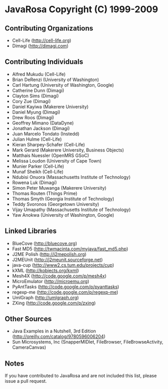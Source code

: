 # JavaRosa Copyright (C) 1999-2009

## Contributing Organizations
* Cell-Life (http://cell-life.org)
* Dimagi (http://dimagi.com)

## Contributing Individuals
* Alfred Mukudu (Cell-Life)
* Brian DeRenzi (University of Washington)
* Carl Hartung (University of Washington, Google)
* Catherine Dunn (Dimagi)
* Clayton Sims (Dimagi)
* Cory Zue (Dimagi)
* Daniel Kayiwa (Makerere University)
* Daniel Myung (Dimagi)
* Drew Roos (Dimagi)
* Geoffrey Mimano (DataDyne)
* Jonathan Jackson (Dimagi)
* Juan Marcelo Tondato (Instedd)
* Julian Hulme (Cell-Life)
* Kieran Sharpey-Schafer (Cell-Life)
* Mark Gerard (Makerere University, Business Objects)
* Matthais Nuessler (OpenMRS GSoC)
* Melissa Loudon (University of Cape Town)
* Munier Parker (Cell-Life)     
* Munaf Sheikh (Cell-Life)
* Ndubisi Onuora (Massachusetts Institute of Technology)
* Rowena Luk (Dimagi)
* Simon Peter Muwanga (Makerere University)
* Thomas Routen (Things Prime)
* Thomas Smyth (Georgia Institute of Technology)
* Teddy Svoronos (Georgetown University)
* Vijay Umapathy (Massachusetts Institute of Technology)
* Yaw Anokwa (University of Washington, Google)

## Linked Libraries
* BlueCove (http://bluecove.org)
* Fast MD5 (http://twmacinta.com/myjava/fast_md5.php)
* J2ME Polish (http://j2mepolish.org)
* J2MEUnit (http://j2meunit.sourceforge.net)
* java-cup (http://www2.cs.tum.edu/projects/cup)
* kXML (http://kobjects.org/kxml)                 
* Mesh4X (http://code.google.com/p/mesh4x)
* MicroEmulator (http://microemu.org)
* PyAntTasks (http://code.google.com/p/pyanttasks) 
* regexp-me (http://code.google.com/p/regexp-me)
* UmlGraph (http://umlgraph.org)
* ZXing (http://code.google.com/p/zxing)

## Other Sources
* Java Examples in a Nutshell, 3rd Edition (http://oreilly.com/catalog/9780596006204)
* Sun Microsystems, Inc (SnapperMIDlet, FileBrowser, FileBrowseActivity, CameraCanvas)

## Notes
If you have contributed to JavaRosa and are not included this list, please issue a pull request.
